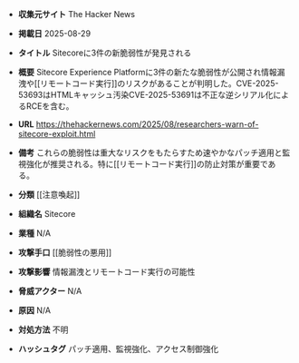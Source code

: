 - **収集元サイト**
The Hacker News

- **掲載日**
2025-08-29

- **タイトル**
Sitecoreに3件の新脆弱性が発見される

- **概要**
Sitecore Experience Platformに3件の新たな脆弱性が公開され情報漏洩や[[リモートコード実行]]のリスクがあることが判明した。CVE-2025-53693はHTMLキャッシュ汚染CVE-2025-53691は不正な逆シリアル化によるRCEを含む。

- **URL**
https://thehackernews.com/2025/08/researchers-warn-of-sitecore-exploit.html

- **備考**
これらの脆弱性は重大なリスクをもたらすため速やかなパッチ適用と監視強化が推奨される。特に[[リモートコード実行]]の防止対策が重要である。

- **分類**
[[注意喚起]]

- **組織名**
Sitecore

- **業種**
N/A

- **攻撃手口**
[[脆弱性の悪用]]

- **攻撃影響**
情報漏洩とリモートコード実行の可能性

- **脅威アクター**
N/A

- **原因**
N/A

- **対処方法**
不明

- **ハッシュタグ**
パッチ適用、監視強化、アクセス制御強化
